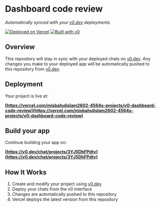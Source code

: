 # Dashboard code review

*Automatically synced with your [v0.dev](https://v0.dev) deployments*

[![Deployed on Vercel](https://img.shields.io/badge/Deployed%20on-Vercel-black?style=for-the-badge&logo=vercel)](https://vercel.com/misbahulislam2602-4564s-projects/v0-dashboard-code-review)
[![Built with v0](https://img.shields.io/badge/Built%20with-v0.dev-black?style=for-the-badge)](https://v0.dev/chat/projects/3YJ5DhFPdtv)

## Overview

This repository will stay in sync with your deployed chats on [v0.dev](https://v0.dev).
Any changes you make to your deployed app will be automatically pushed to this repository from [v0.dev](https://v0.dev).

## Deployment

Your project is live at:

**[https://vercel.com/misbahulislam2602-4564s-projects/v0-dashboard-code-review](https://vercel.com/misbahulislam2602-4564s-projects/v0-dashboard-code-review)**

## Build your app

Continue building your app on:

**[https://v0.dev/chat/projects/3YJ5DhFPdtv](https://v0.dev/chat/projects/3YJ5DhFPdtv)**

## How It Works

1. Create and modify your project using [v0.dev](https://v0.dev)
2. Deploy your chats from the v0 interface
3. Changes are automatically pushed to this repository
4. Vercel deploys the latest version from this repository
